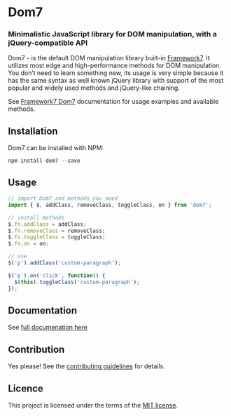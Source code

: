 # Dom7

### Minimalistic JavaScript library for DOM manipulation, with a jQuery-compatible API

Dom7 - is the default DOM manipulation library built-in [Framework7](https://framework7.io). It utilizes most edge and high-performance methods for DOM manipulation. You don’t need to learn something new, its usage is very simple because it has the same syntax as well known jQuery library with support of the most popular and widely used methods and jQuery-like chaining.

See [Framework7 Dom7](https://framework7.io/docs/dom7.html) documentation for usage examples and available methods.

## Installation

Dom7 can be installed with NPM:

```
npm install dom7 --save
```

## Usage

```js
// import Dom7 and methods you need
import { $, addClass, removeClass, toggleClass, on } from 'dom7';

// install methods
$.fn.addClass = addClass;
$.fn.removeClass = removeClass;
$.fn.toggleClass = toggleClass;
$.fn.on = on;

// use
$('p').addClass('custom-paragraph');

$('p').on('click', function() {
  $(this).toggleClass('custom-paragraph');
});
```

## Documentation

See [full documenation here](https://framework7.io/docs/dom7.html)

## Contribution

Yes please! See the [contributing guidelines](https://github.com/nolimits4web/dom7/blob/master/CONTRIBUTING.md) for details.

## Licence

This project is licensed under the terms of the [MIT license](https://github.com/nolimits4web/dom7/blob/master/LICENSE).
